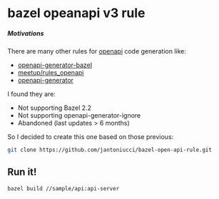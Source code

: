 # bazel opeanapi v3 rule

##### Motivations

There are many other rules for [openapi](https://www.openapis.org/) code generation like:
* [openapi-generator-bazel](https://github.com/OpenAPITools/openapi-generator-bazel)
* [meetup/rules_openapi](https://github.com/meetup/rules_openapi)
* [openapi-generator](https://github.com/OpenAPITools/openapi-generator)

I found they are:
* Not supporting Bazel 2.2
* Not supporting openapi-generator-ignore
* Abandoned (last updates > 6 months)

So I decided to create this one based on those previous:
```sh
git clone https://github.com/jantoniucci/bazel-open-api-rule.git
```

## Run it!
```sh
bazel build //sample/api:api-server
```